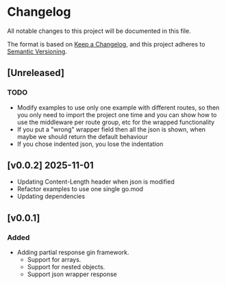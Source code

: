 # Changelog

All notable changes to this project will be documented in this file.

The format is based on [Keep a Changelog](https://keepachangelog.com/en/1.1.0/),
and this project adheres to [Semantic Versioning](https://semver.org/spec/v2.0.0.html).

## [Unreleased]

### TODO

+ Modify examples to use only one example with different routes, 
so then you only need to import the project one time and you can show how to use the middleware per route group, etc for the wrapped functionality
+ If you put a "wrong" wrapper field then all the json is shown, when maybe we should return the default behaviour
+ If you chose indented json, you lose the indentation

## [v0.0.2] 2025-11-01

- Updating Content-Length header when json is modified
- Refactor examples to use one single go.mod
- Updating dependencies

## [v0.0.1]

### Added

- Adding partial response gin framework.
  - Support for arrays. 
  - Support for nested objects.
  - Support json wrapper response